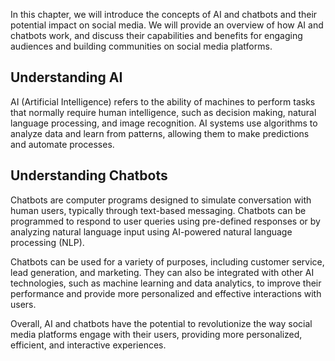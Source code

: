 
In this chapter, we will introduce the concepts of AI and chatbots and their potential impact on social media. We will provide an overview of how AI and chatbots work, and discuss their capabilities and benefits for engaging audiences and building communities on social media platforms.

Understanding AI
----------------

AI (Artificial Intelligence) refers to the ability of machines to perform tasks that normally require human intelligence, such as decision making, natural language processing, and image recognition. AI systems use algorithms to analyze data and learn from patterns, allowing them to make predictions and automate processes.

Understanding Chatbots
----------------------

Chatbots are computer programs designed to simulate conversation with human users, typically through text-based messaging. Chatbots can be programmed to respond to user queries using pre-defined responses or by analyzing natural language input using AI-powered natural language processing (NLP).

Chatbots can be used for a variety of purposes, including customer service, lead generation, and marketing. They can also be integrated with other AI technologies, such as machine learning and data analytics, to improve their performance and provide more personalized and effective interactions with users.

Overall, AI and chatbots have the potential to revolutionize the way social media platforms engage with their users, providing more personalized, efficient, and interactive experiences.
